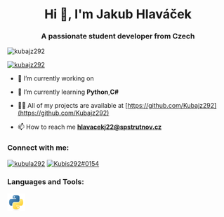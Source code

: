 <h1 align="center">Hi 👋, I'm Jakub Hlaváček</h1>
<h3 align="center">A passionate student developer from Czech</h3>

<p align="left"> <img src="https://komarev.com/ghpvc/?username=kubajz292&label=Profile%20views&color=0e75b6&style=flat" alt="kubajz292" /> </p>

<p align="left"> <a href="https://github.com/ryo-ma/github-profile-trophy"><img src="https://github-profile-trophy.vercel.app/?username=kubajz292" alt="kubajz292" /></a> </p>

- 🔭 I’m currently working on 

- 🌱 I’m currently learning **Python**,**C#**

- 👨‍💻 All of my projects are available at [https://github.com/Kubajz292](https://github.com/Kubajz292)

- 📫 How to reach me **hlavacekj22@spstrutnov.cz**

<h3 align="left">Connect with me:</h3>
<p align="left">
<a href="https://instagram.com/kubula292" target="blank"><img align="center" src="https://raw.githubusercontent.com/rahuldkjain/github-profile-readme-generator/master/src/images/icons/Social/instagram.svg" alt="kubula292" height="30" width="40" /></a>
<a href="https://discord.gg/Kubis292#0154" target="blank"><img align="center" src="https://raw.githubusercontent.com/rahuldkjain/github-profile-readme-generator/master/src/images/icons/Social/discord.svg" alt="Kubis292#0154" height="30" width="40" /></a>
</p>

<h3 align="left">Languages and Tools:</h3>
<p align="left"> <a href="https://www.python.org" target="_blank" rel="noreferrer"> <img src="https://raw.githubusercontent.com/devicons/devicon/master/icons/python/python-original.svg" alt="python" width="40" height="40"/> </a> </p>
